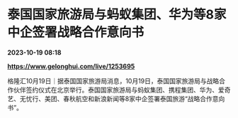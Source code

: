 # 泰国国家旅游局与蚂蚁集团、华为等8家中企签署战略合作意向书

**2023-10-19 08:18**

**https://www.gelonghui.com/live/1253695**

格隆汇10月19日｜据泰国国家旅游局消息，10月19日，泰国国家旅游局与战略合作伙伴签约仪式在北京举行。泰国国家旅游局与蚂蚁集团、携程集团、华为、爱奇艺、无忧行、美团、春秋航空和新浪新闻等8家中企签署泰国旅游“战略合作意向书”。